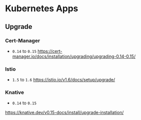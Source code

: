 # Kubernetes Apps

## Upgrade

### Cert-Manager

* `0.14` to `0.15`
https://cert-manager.io/docs/installation/upgrading/upgrading-0.14-0.15/


### Istio

* `1.5` to `1.6`
https://istio.io/v1.6/docs/setup/upgrade/


### Knative

* `0.14` to `0.15`

https://knative.dev/v0.15-docs/install/upgrade-installation/
